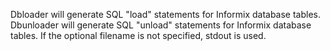 Dbloader will generate SQL "load" statements for Informix database tables. 
Dbunloader will generate SQL "unload" statements for Informix database tables. 
If the optional filename is not specified, stdout is used.
